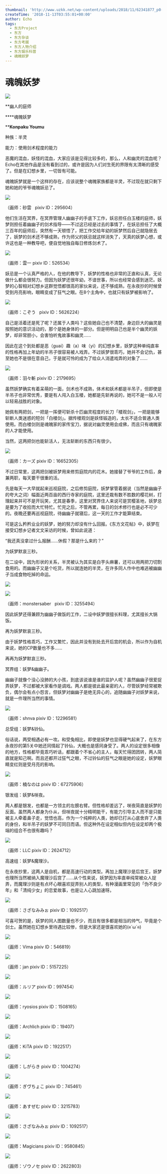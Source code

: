 ```yaml
---
thumbnail: 'http://www.uzkk.net/wp-content/uploads/2018/11/62341877_p0-825x510.jpg'
createTime: '2018-11-13T03:55:01+00:00'
author: Echo
tags:
  - 东方Project
  - 东方
  - 东方杂谈
  - 东方考据
  - 东方人物介绍
  - 东方娱乐科普
  - 魂魄妖梦
---
```


# 魂魄妖梦

![](http://www.uzkk.net/wp-content/uploads/2018/11/20180619191440a.jpg)

**幽人的庭师

****魂魄妖梦

****Konpaku Youmu**

种族：半灵

能力：使用剑术程度的能力

恶魔的混血，妖怪的混血，大家应该是见得比较多的，那么，人和幽灵的混血呢？Echo在其他作品是没有看到过的，或许是因为人们对生死的界限有太清晰的感受了。但是在幻想乡里，一切皆有可能。

魂魄妖梦就是一个这样的存在，应该说整个魂魄家族都是半灵，不过现在就只剩下她和她的爷爷魂魄妖忌了。

![](http://www.uzkk.net/wp-content/uploads/2018/11/1779336_p0.jpg)

（画师：砂雲   pixiv ID：295604）

他们生活在冥界，在冥界管理人幽幽子的手底下工作，妖忌担任白玉楼的庭师，妖梦则担任着幽幽子的剑术指导——不过这已经是过去的事情了，在妖忌担任了大概三百年的庭师后，突然有一天顿悟了，把工作交给年幼的妖梦然后自己就隐居去了，妖梦的剑术还不够成熟，作为师父的妖忌就这样消失了，天真的妖梦心想，或许这也是一种教导吧，便自觉地独自每日修炼剑术了。

![](http://www.uzkk.net/wp-content/uploads/2018/11/60568207_p17-724x1024.jpg)

（画师：雲一 pixiv ID：526534）

妖忌是一个认真严格的人，在他的教导下，妖梦的性格也非常的正直和认真，无论做什么都会很努力。但因为妖梦还很年幼，不谙世事，所以也经常会感到迷茫。妖梦的心智相对幻想乡这群觉悟都很高的家伙来说，还不够成熟，在永夜抄的时候曾受到月亮影响，眼睛变成了狂气之眼。在8个主角中，也就只有妖梦被影响了。

![](http://www.uzkk.net/wp-content/uploads/2018/11/37591726_p0-1024x727.jpg)

（画师：こぞう   pixiv ID：5626224）

自己是活着还是死了呢？还属于人类吗？这些她自己也不清楚，身边巨大的幽灵是按照她的意识活动的，那个是她身体的一部分。但是明明自己也是半个幽灵的妖梦，却非常胆小，会害怕听鬼故事和幽灵……

因此在这个到处都是恶（guai）趣（a）味（yi）的幻想乡里，妖梦这种单纯直率的性格再加上年幼的半吊子很容易被人戏弄。不过妖梦很乖巧，她并不会记仇，甚至她也不是很在意自己，于是就可怜的成为了给众人消遣戏弄的对象了……

![](http://www.uzkk.net/wp-content/uploads/2018/11/52605627_p0-1024x724.png)

（画师：羽々斬 pixiv ID：2179695）

虽然妖梦确实有着呆萌的一面，剑术也不成熟，体术和妖术都是半吊子，但即使是半吊子也非常优秀，要是有人闯入白玉楼，她都是先斩再说的，她可不是一般人可以轻易战胜的对象。

她佩有两把剑，一把是一挥便可斩杀十匹幽灵程度的长刀「楼观剑」，一把是能够斩断人类迷惑的短剑「白楼剑」。据传楼观剑是妖怪锻造的，太长不适合普通人类使用。而白楼剑则是魂魄家的家传宝刀，据说对幽灵使用会成佛，而且只有魂魄家的人才能使用。

当然，这两把剑也能斩活人，无法斩断的东西只有很少。

![](http://www.uzkk.net/wp-content/uploads/2018/11/60851292_p0-703x1024.png)

（画师：カーズ pixiv ID：16652305）

不过日常里，这两把剑被妖梦用来修剪庭院内的花木。她接替了爷爷的工作后，身兼两职，每天要干很重的活。

先是每天一大早就起来巡视庭院，之后修剪庭院，妖梦掌管着据说（当然是幽幽子的夸大之词）幅面近两百亩的西行寺家的庭院，这里还栽有数不胜数的樱花树，打理起来并可不是开玩笑，尤其是春季，这里对冥界住人来说可是赏樱圣地，妖梦总是要为了收拾而大忙特忙。忙完之后，不管再累，每日的剑术修行也是必不可少的。夜晚还要再巡视庭院，待幽幽子就寝后，这一天的工作才能算结束。

可是这么矜矜业业的妖梦，她的努力却没有什么回报。《东方文花帖》中，妖梦在接受幻想乡记者文文采访的时候，曾如此说道：

“我还真没拿过什么报酬……休假？那是什么来的？”

为妖梦默哀三秒。

在二设中，因为形状的关系，半灵被认为其实是白芋头麻薯，还可以用两把刀切割食用的。而幽幽子又是个吃货，所以就连她的半灵，在许多同人作中也难逃被幽幽子当成食物吃掉的命运。

![](http://www.uzkk.net/wp-content/uploads/2018/11/51902723_p1.jpg)

![](http://www.uzkk.net/wp-content/uploads/2018/11/51902723_p0.jpg)

（画师：monstersaber   pixiv ID：3255494）

因此妖梦还得兼顾为幽幽子做饭的工作，二设中妖梦很擅长料理，尤其擅长大锅饭。

再为妖梦默哀三秒。

由于妖梦性格乖巧，工作又繁忙，因此并没有到处去开后宫的机会，所以作为自机来说，她的CP数量也不多……

再再为妖梦默哀三秒。

冥界组：妖梦&幽幽子。

幽幽子就像个没心没肺的大小孩，到底该说谁是谁的监护人呢？虽然幽幽子很爱捉弄妖梦，不过都被大家看作是调戏。两人都是彼此最亲密的人，尽管妖梦经常被欺负，偶尔会有点小怨言，但妖梦对幽幽子是绝无异心的，追随幽幽子对妖梦来说，就是一件理所当然的事情。

![](http://www.uzkk.net/wp-content/uploads/2018/11/65752130_p0.png)

（画师：shnva pixiv ID：12296581）

总受组：妖梦&铃仙。

俗话说，两受相遇必有一攻。和受兔相比，即使是妖梦也显得硬气起来了，在东方永夜抄的第5关中她还同情起了铃仙，大概也是感同身受了。两人的设定很多相像的地方，性格都毕竟乖巧听话，都跟着个不省心的主人，每天忙得团团转，两人简直就是知己啊。而且还都开过狂气之眼，不过铃仙的狂气之眼是她的设定，妖梦眼睛变红则是受月亮的影响。

![](http://www.uzkk.net/wp-content/uploads/2018/11/20180619192054-1024x758.jpg)

（画师：楠なのは pixiv ID：67275906）

银发组：妖梦&咲夜。

两人都是银发，也都是一方领主的左膀右臂。但性格却差远了，咲夜简直是妖梦的反面。虽然两人都身为仆从，但咲夜就十分精明能干，有能力引导主人而不是只能被主人牵着鼻子走，觉悟也高，作为一个纯粹的人类，她却已打从心底舍弃了人类的身份，和半吊子的妖梦不可同日而语。但这种外在设定相似但内在设定却两个极端的组合不也很有趣吗？

![](http://www.uzkk.net/wp-content/uploads/2018/11/20180619192142-938x1024.jpg)

（画师：LLC pixiv ID：2624712）

高速组：妖梦&魔理沙。

在永夜抄里，这两人是自机，都是高速行动的类型。再加上魔理沙是后宫王，妖梦也理所当然被纳入魔理沙后宫了……从个性来说，妖梦因为率直单纯常被众人捉弄，而魔理沙则是有点坏心眼喜欢捉弄别人的类型，有种漫画里常见的「伪不良少年」和「清纯少女」的恋爱故事，也是让人心跳加速呀。

![](http://www.uzkk.net/wp-content/uploads/2018/11/20180619192220-1-731x1024.jpg)

（画师：さざなみみぉ pixiv ID：1092517）

可喜可贺的是，妖梦的同人图数量也不少，而且有很多都是相当的帅气，毕竟是个剑士。虽然她在幻想乡里待遇比较惨，但是大家还是很喜欢她的(ฅ´ω`ฅ)

![](http://www.uzkk.net/wp-content/uploads/2018/11/62498301_p0.jpg)

（画师：Vima pixiv ID：546819）

![](http://www.uzkk.net/wp-content/uploads/2018/11/52801426_p0-1024x692.jpg)

（画师：jan pixiv ID：5157225）

![](http://www.uzkk.net/wp-content/uploads/2018/11/20186464_p0-724x1024.jpg)

（画师：ルリア pixiv ID：997454）

![](http://www.uzkk.net/wp-content/uploads/2018/11/50353497_p0-684x1024.jpg)

（画师：ryosios pixiv ID：1508165）

![](http://www.uzkk.net/wp-content/uploads/2018/11/37735432_p0-1024x734.png)

（画师：Archlich pixiv ID：19407）

![](http://www.uzkk.net/wp-content/uploads/2018/11/62341877_p0-1024x576.jpg)

（画师：KiTA pixiv ID：1922517）

![](http://www.uzkk.net/wp-content/uploads/2018/11/30393575_p0-1024x728.jpg)

（画师：しがらき pixiv ID：1004274）

![](http://www.uzkk.net/wp-content/uploads/2018/11/62642216_p0.jpg)

（画师：ぎヴちょこ pixiv ID：745461）

![](http://www.uzkk.net/wp-content/uploads/2018/11/63428463_p0-725x1024.png)

（画师：あすぜむ pixiv ID：3215783）

![](http://www.uzkk.net/wp-content/uploads/2018/11/66792759_p0-732x1024.jpg)

（画师：さざなみみぉ pixiv ID：1092517）

![](http://www.uzkk.net/wp-content/uploads/2018/11/61097295_p0.png)

（画师：Magicians pixiv ID：9580845）

![](http://www.uzkk.net/wp-content/uploads/2018/11/54214163_p0.jpg)

（画师：ゾウノセ pixiv ID：2622803）

